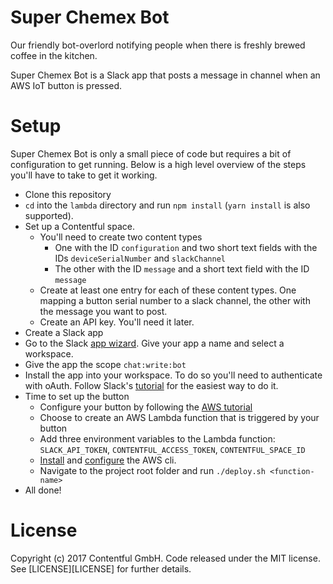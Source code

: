 Super Chemex Bot
================

Our friendly bot-overlord notifying people when there is freshly brewed coffee in the kitchen.

Super Chemex Bot is a Slack app that posts a message in channel when an AWS IoT button is pressed.

Setup
=====

Super Chemex Bot is only a small piece of code but requires a bit of configuration to get running. Below is a high level overview of the steps you'll have to take to get it working.

 * Clone this repository
 * `cd` into the `lambda` directory and run `npm install` (`yarn install` is also supported).
 * Set up a Contentful space.
   * You'll need to create two content types
     * One with the ID `configuration` and two short text fields with the IDs `deviceSerialNumber` and `slackChannel`
     * The other with the ID `message` and a short text field with the ID `message`
   * Create at least one entry for each of these content types. One mapping a button serial number to a slack channel, the other with the message you want to post.
   * Create an API key. You'll need it later.
 * Create a Slack app
  * Go to the Slack [app wizard](https://api.slack.com/apps?new_app=1). Give your app a name and select a workspace.
  * Give the app the scope `chat:write:bot`
  * Install the app into your workspace. To do so you'll need to authenticate with oAuth. Follow Slack's [tutorial](https://api.slack.com/tutorials/app-creation-and-oauth) for the easiest way to do it.
 * Time to set up the button
   * Configure your button by following the [AWS tutorial](http://docs.aws.amazon.com/iot/latest/developerguide/configure-iot.html)
   * Choose to create an AWS Lambda function that is triggered by your button
   * Add three environment variables to the Lambda function: `SLACK_API_TOKEN`, `CONTENTFUL_ACCESS_TOKEN`, `CONTENTFUL_SPACE_ID`
   * [Install](http://docs.aws.amazon.com/cli/latest/userguide/installing.html) and [configure](http://docs.aws.amazon.com/cli/latest/userguide/cli-chap-getting-started.html#cli-quick-configuration) the AWS cli.
   * Navigate to the project root folder and run `./deploy.sh <function-name>`
 * All done!

License
=======

Copyright (c) 2017 Contentful GmbH. Code released under the MIT license. See [LICENSE][LICENSE] for further details.
